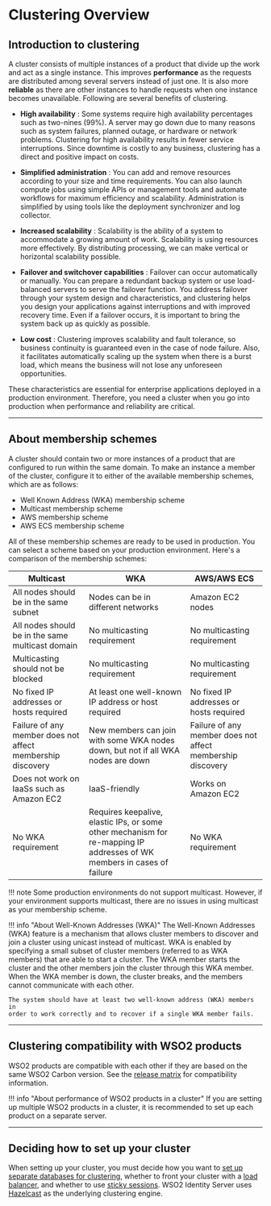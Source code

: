 # Clustering Overview

## Introduction to clustering

A cluster consists of multiple instances of a product that divide up the
work and act as a single instance. This improves **performance** as the
requests are distributed among several servers instead of just one. It
is also more **reliable** as there are other instances to handle requests
when one instance becomes unavailable. Following are several benefits of 
clustering.


-   **High availability** : Some systems require high availability
    percentages such as two-nines (99%). A server may go down due to many
    reasons such as system failures, planned outage, or hardware or
    network problems. Clustering for high availability results in fewer
    service interruptions. Since downtime is costly to any business,
    clustering has a direct and positive impact on costs.

-   **Simplified administration** : You can add and remove resources
    according to your size and time requirements. You can also launch
    compute jobs using simple APIs or management tools and automate
    workflows for maximum efficiency and scalability. Administration is
    simplified by using tools like the deployment synchronizer and log
    collector.

-   **Increased scalability** : Scalability is the ability of a system
    to accommodate a growing amount of work. Scalability is using
    resources more effectively. By distributing processing, we can make
    vertical or horizontal scalability possible.

-   **Failover and switchover capabilities** : Failover can occur
    automatically or manually. You can prepare a redundant backup system
    or use load-balanced servers to serve the failover function. You
    address failover through your system design and characteristics, and
    clustering helps you design your applications against interruptions
    and with improved recovery time. Even if a failover occurs, it is
    important to bring the system back up as quickly as possible.

-   **Low cost** : Clustering improves scalability and fault tolerance,
    so business continuity is guaranteed even in the case of node
    failure. Also, it facilitates automatically scaling up the system
    when there is a burst load, which means the business will not lose
    any unforeseen opportunities.

These characteristics are essential for enterprise applications deployed
in a production environment. Therefore, you need a cluster when you go into
production when performance and reliability are critical.

------------------------------------------------------------------------

## About membership schemes

A cluster should contain two or more instances of a product that are
configured to run within the same domain. To make an instance a member
of the cluster, configure it to either of the available membership
schemes, which are as follows:

-   Well Known Address (WKA) membership scheme
-   Multicast membership scheme
-   AWS membership scheme
-   AWS ECS membership scheme

All of these membership schemes are ready to be used in production. You
can select a scheme based on your production environment. Here's a comparison of
the membership schemes:

| Multicast                                                  | WKA                                                                                                                    | AWS/AWS ECS                                                        |
|------------------------------------------------------------|------------------------------------------------------------------------------------------------------------------------|------------------------------------------------------------|
| All nodes should be in the same subnet                     | Nodes can be in different networks                                                                                     | Amazon EC2 nodes                                           |
| All nodes should be in the same multicast domain           | No multicasting requirement                                                                                            | No multicasting requirement                                |
| Multicasting should not be blocked                         | No multicasting requirement                                                                                            | No multicasting requirement                                |
| No fixed IP addresses or hosts required                    | At least one well-known IP address or host required                                                                    | No fixed IP addresses or hosts required                    |
| Failure of any member does not affect membership discovery | New members can join with some WKA nodes down, but not if all WKA nodes are down                                       | Failure of any member does not affect membership discovery |
| Does not work on IaaSs such as Amazon EC2                  | IaaS-friendly                                                                                                          | Works on Amazon EC2                                        |
| No WKA requirement                                         | Requires keepalive, elastic IPs, or some other mechanism for re-mapping IP addresses of WK members in cases of failure | No WKA requirement                                         |

!!! note
    Some production environments do not support multicast.
    However, if your environment supports multicast, there are no issues in
    using multicast as your membership scheme.

!!! info "About Well-Known Addresses (WKA)"
    The Well-Known Addresses (WKA) feature is a mechanism that allows
    cluster members to discover and join a cluster using unicast instead of
    multicast. WKA is enabled by specifying a small subset of cluster
    members (referred to as WKA members) that are able to start a
    cluster. The WKA member starts the cluster and the other members join
    the cluster through this WKA member. When the WKA member is down, the
    cluster breaks, and the members cannot communicate with each other.

    The system should have at least two well-known address (WKA) members in
    order to work correctly and to recover if a single WKA member fails.

------------------------------------------------------------------------

## Clustering compatibility with WSO2 products

WSO2 products are compatible with each other if they are based on the
same WSO2 Carbon version. See the [release
matrix](http://wso2.com/products/carbon/release-matrix/) for
compatibility information.

!!! info "About performance of WSO2 products in a cluster"
    If you are setting up multiple WSO2 products in a cluster, it is
    recommended to set up each product on a separate server. 

------------------------------------------------------------------------

## Deciding how to set up your cluster

When setting up your cluster, you must decide how you want to
[set up separate databases for clustering](../../setup/setting-up-separate-databases-for-clustering/),
whether to front your cluster with a
[load balancer](../../administer/load-balancing), and whether to use
[sticky sessions](../../administer/sticky-sessions-with-manager-nodes).
WSO2 Identity Server uses
[Hazelcast](../../administer/configuring-hazelcast) as the underlying
clustering engine.
